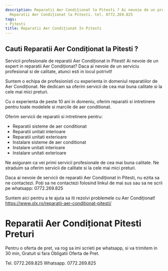 ```yaml
---
description: Reparatii Aer Condiționat la Pitesti ? Ai nevoie de un profesionist in
  Reparatii Aer Condiționat la Pitesti. tel. 0772.269.825
tags:
- Pitesti
title: Reparatii Aer Condiționat In Pitesti
---
```



## Cauti Reparatii Aer Condiționat la Pitesti ?

Servicii profesionale de reparatii Aer Condiționat in Pitesti! 
Ai nevoie de un expert in reparatii Aer Condiționat? Daca ai nevoie de un serviciu profesional si de calitate, atunci esti in locul potrivit! 

Suntem o echipa de profesionisti cu experienta in domeniul reparatiilor de Aer Condiționat. Ne dedicam sa oferim servicii de cea mai buna calitate si la cele mai mici preturi. 

Cu o experienta de peste 10 ani in domeniu, oferim reparatii si intretinere pentru toate modelele si marcile de aer conditionat. 

Oferim servicii de reparatii si intretinere pentru: 
- Reparatii sisteme de aer conditionat 
- Reparatii unitati interioare 
- Reparatii unitati exterioare 
- Instalare sisteme de aer conditionat 
- Instalare unitati interioare 
- Instalare unitati exterioare 

Ne asiguram ca vei primi servicii profesionale de cea mai buna calitate. Ne straduim sa oferim servicii de calitate si la cele mai mici preturi. 

Daca ai nevoie de servicii de reparatii Aer Condiționat in Pitesti, nu ezita sa ne contactezi. Poți sa ne contactezi folosind linkul de mai sus sau sa ne scrii pe whatsapp: 0772.269.825 

Suntem aici pentru a te ajuta sa iti rezolvi problemele cu Aer Condiționat! 
https://www.olx.ro/reparatii-aer-conditionat-pitesti/

# Reparatii Aer Condiționat Pitesti Preturi
Pentru o oferta de pret, va rog sa imi scrieti pe whatsapp, si va trimitem in 30 min, Gratuit si fara Obligatii Oferta de Pret.

Tel. 0772.269.825
Whatsapp. 0772.269.825